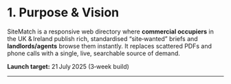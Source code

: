 # 1. Purpose & Vision

SiteMatch is a responsive web directory where **commercial occupiers** in the UK & Ireland publish rich, standardised “site‑wanted” briefs and **landlords/agents** browse them instantly. It replaces scattered PDFs and phone calls with a single, live, searchable source of demand.

**Launch target:** 21 July 2025 (3‑week build)

---
